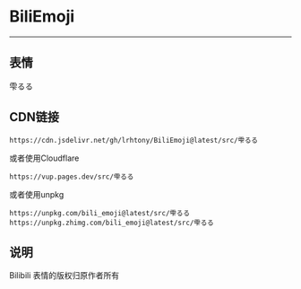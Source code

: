 # BiliEmoji
---
## 表情
雫るる
## CDN链接
```
https://cdn.jsdelivr.net/gh/lrhtony/BiliEmoji@latest/src/雫るる
```
或者使用Cloudflare
```
https://vup.pages.dev/src/雫るる
```
或者使用unpkg
```
https://unpkg.com/bili_emoji@latest/src/雫るる
https://unpkg.zhimg.com/bili_emoji@latest/src/雫るる
```
## 说明
Bilibili 表情的版权归原作者所有
